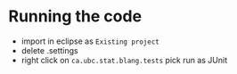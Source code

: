 Running the code
================

- import in eclipse as ``Existing project``
- delete .settings
- right click on ``ca.ubc.stat.blang.tests`` pick run as JUnit